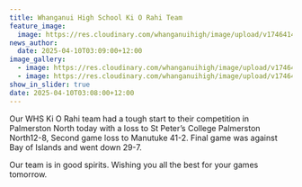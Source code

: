 ```yaml
---
title: Whanganui High School Ki O Rahi Team
feature_image:
  image: https://res.cloudinary.com/whanganuihigh/image/upload/v1746414496/Ki_O_rahi_1_lzeaer.jpg
news_author:
  date: 2025-04-10T03:09:00+12:00
image_gallery:
  - image: https://res.cloudinary.com/whanganuihigh/image/upload/v1746414496/ki_O_rahi_2_swippk.jpg
  - image: https://res.cloudinary.com/whanganuihigh/image/upload/v1746414495/ki_O_rahi_3_jzbx5e.jpg
show_in_slider: true
date: 2025-04-10T03:08:00+12:00
---
```

Our WHS Ki O Rahi team had a tough start to their competition in Palmerston North today with a loss to St Peter’s College Palmerston North12-8,  Second game loss to Manutuke 41-2. Final game was against Bay of Islands and went down 29-7. 

Our team is in good spirits. Wishing you all the best for your games tomorrow.
